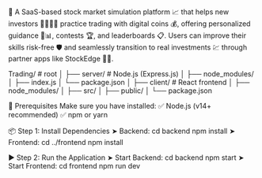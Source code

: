 💼 A SaaS-based stock market simulation platform 📈 that helps new investors 👩‍💼🧑‍💼 practice trading with digital coins 💰, offering personalized guidance 🧠📊, contests 🏆, and leaderboards 📋. Users can improve their skills risk-free 🛡️ and seamlessly transition to real investments 💹 through partner apps like StockEdge 🤝📱.

Trading/             # root
│
├── server/            #  Node.js (Express.js)
│   ├── node_modules/
│   ├── index.js
│   └── package.json
│
├── client/        # React frontend
│   ├── node_modules/
│   ├── src/
│   ├── public/
│   └── package.json



🔧 Prerequisites
Make sure you have installed:
✅ Node.js (v14+ recommended)
✅ npm or yarn

📦 Step 1: Install Dependencies
➤ Backend:
cd backend
npm install
➤ Frontend:
cd ../frontend
npm install


▶️ Step 2: Run the Application
➤ Start Backend:
cd backend
npm start
➤ Start Frontend:
cd frontend
npm run dev
